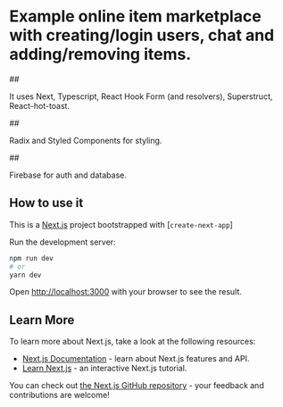 # Example online item marketplace with creating/login users, chat and adding/removing items.

##<p>It uses Next, Typescript, React Hook Form (and resolvers), Superstruct, React-hot-toast.</p>
##<p>Radix and Styled Components for styling.</p>
##<p>Firebase for auth and database.</p>


## How to use it
This is a [Next.js](https://nextjs.org/) project bootstrapped with [`create-next-app`]

Run the development server:

```bash
npm run dev
# or
yarn dev
```

Open [http://localhost:3000](http://localhost:3000) with your browser to see the result.

## Learn More

To learn more about Next.js, take a look at the following resources:

- [Next.js Documentation](https://nextjs.org/docs) - learn about Next.js features and API.
- [Learn Next.js](https://nextjs.org/learn) - an interactive Next.js tutorial.

You can check out [the Next.js GitHub repository](https://github.com/vercel/next.js/) - your feedback and contributions are welcome!
